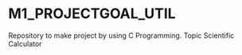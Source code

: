 # M1_PROJECTGOAL_UTIL
Repository to make  project by using  C Programming.
Topic 
Scientific Calculator
